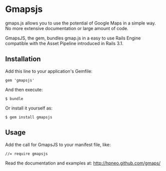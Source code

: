 # Gmapsjs

gmaps.js allows you to use the potential of Google Maps in a simple way.
No more extensive documentation or large amount of code.

GmapsJS, the gem, bundles gmap.js in a easy to use Rails Engine compatible with the Asset Pipeline introduced in Rails 3.1.

## Installation

Add this line to your application's Gemfile:

    gem 'gmapsjs'

And then execute:

    $ bundle

Or install it yourself as:

    $ gem install gmapsjs

## Usage

Add the call for GmapsJS to your manifest file, like:

    //= require gmapsjs

Read the documentation and examples at: http://hpneo.github.com/gmaps/
